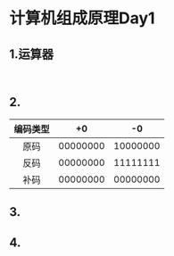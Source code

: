 # 计算机组成原理Day1

## **1.运算器**
~~~~ 


~~~~ 

## **2.**
|编码类型| +0 | -0 |
| :----: | :----: | :----: |
|原码| 00000000 | 10000000 |
|反码| 00000000 | 11111111 |
|补码| 00000000 | 00000000 |
## **3.**

## **4.**
